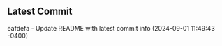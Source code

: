 
## Latest Commit
eafdefa - Update README with latest commit info (2024-09-01 11:49:43 -0400) <Yunxi-Zhou>

